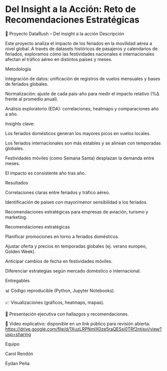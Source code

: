 # Del Insight a la Acción: Reto de Recomendaciones Estratégicas

📌 Proyecto DataRush – Del insight a la acción
Descripción

Este proyecto analiza el impacto de los feriados en la movilidad aérea a nivel global.
A través de datasets históricos de pasajeros y calendarios de feriados, exploramos cómo las festividades nacionales e internacionales afectan el tráfico aéreo en distintos países y meses.

Metodología

Integración de datos: unificación de registros de vuelos mensuales y bases de feriados globales.

Normalización: ajuste de cada país-año para medir el impacto relativo (%Δ frente al promedio anual).

Análisis exploratorio (EDA): correlaciones, heatmaps y comparaciones año a año.

Insights clave:

Los feriados domésticos generan los mayores picos en vuelos locales.

Los feriados internacionales son más estables y se alinean con temporadas globales.

Festividades móviles (como Semana Santa) desplazan la demanda entre meses.

El impacto es consistente año tras año.

Resultados

Correlaciones claras entre feriados y tráfico aéreo.

Identificación de países con mayor/menor sensibilidad a los feriados.

Recomendaciones estratégicas para empresas de aviación, turismo y marketing.

Recomendaciones estratégicas

Planificar promociones en torno a feriados domésticos.

Ajustar oferta y precios en temporadas globales (ej. verano europeo, Golden Week).

Anticipar cambios de fecha en festividades móviles.

Diferenciar estrategias según mercado doméstico o internacional.

Entregables

📊 Código reproducible (Python, Jupyter Notebooks).

📈 Visualizaciones (gráficos, heatmaps, mapas).

📑 Presentación ejecutiva con hallazgos y recomendaciones.

🎥 Video explicativo: disponible en un link público para revisión abierta.
https://drive.google.com/file/d/1XuzLRPNmlX0ze5raQESsj0TRf2ntjsvj/view?usp=sharing

Equipo

Carol Rendón

Eydan Peña
